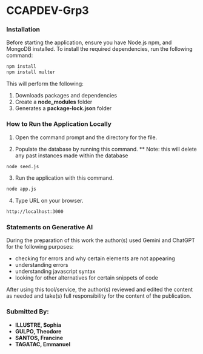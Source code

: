 # CCAPDEV-Grp3


### Installation

Before starting the application, ensure you have Node.js npm, and MongoDB installed. To install the required dependencies, run the following command:

```bash
npm install
npm install multer
```

This will perform the following:
1. Downloads packages and dependencies
2. Create a **node_modules** folder
3. Generates a **package-lock.json** folder



### How to Run the Application Locally
1. Open the command prompt and the directory for the file.

2. Populate the database by running this command.
    ** Note: this will delete any past instances made within the database
```bash
node seed.js
```

3. Run the application with this command.
```bash
node app.js
```

4. Type URL on your browser.
```bash
http://localhost:3000
```


### Statements on Generative AI

During the preparation of this work the author(s) used Gemini and ChatGPT
for the following purposes:

- checking for errors and why certain elements are not appearing
- understanding errors
- understanding javascript syntax
- looking for other alternatives for certain snippets of code


After using this tool/service, the author(s) reviewed and edited the content as needed and take(s)
full responsibility for the content of the publication.



### **Submitted By:**
- **ILLUSTRE, Sophia**
- **GULPO, Theodore**
- **SANTOS, Francine**
- **TAGATAC, Emmanuel**
